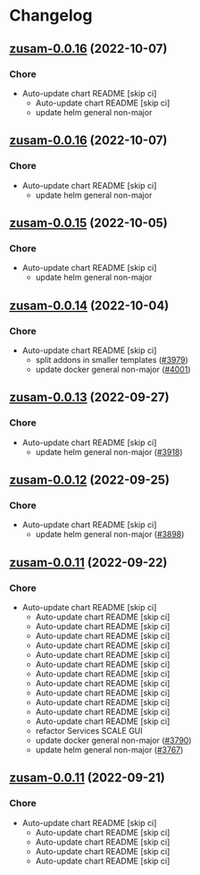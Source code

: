 # Changelog



## [zusam-0.0.16](https://github.com/truecharts/charts/compare/zusam-0.0.15...zusam-0.0.16) (2022-10-07)

### Chore

- Auto-update chart README [skip ci]
  - Auto-update chart README [skip ci]
  - update helm general non-major




## [zusam-0.0.16](https://github.com/truecharts/charts/compare/zusam-0.0.15...zusam-0.0.16) (2022-10-07)

### Chore

- Auto-update chart README [skip ci]
  - update helm general non-major




## [zusam-0.0.15](https://github.com/truecharts/charts/compare/zusam-0.0.14...zusam-0.0.15) (2022-10-05)

### Chore

- Auto-update chart README [skip ci]
  - update helm general non-major




## [zusam-0.0.14](https://github.com/truecharts/charts/compare/zusam-0.0.13...zusam-0.0.14) (2022-10-04)

### Chore

- Auto-update chart README [skip ci]
  - split addons in smaller templates ([#3979](https://github.com/truecharts/charts/issues/3979))
  - update docker general non-major ([#4001](https://github.com/truecharts/charts/issues/4001))




## [zusam-0.0.13](https://github.com/truecharts/charts/compare/zusam-0.0.12...zusam-0.0.13) (2022-09-27)

### Chore

- Auto-update chart README [skip ci]
  - update helm general non-major ([#3918](https://github.com/truecharts/charts/issues/3918))




## [zusam-0.0.12](https://github.com/truecharts/charts/compare/zusam-0.0.11...zusam-0.0.12) (2022-09-25)

### Chore

- Auto-update chart README [skip ci]
  - update helm general non-major ([#3898](https://github.com/truecharts/charts/issues/3898))




## [zusam-0.0.11](https://github.com/truecharts/charts/compare/zusam-0.0.9...zusam-0.0.11) (2022-09-22)

### Chore

- Auto-update chart README [skip ci]
  - Auto-update chart README [skip ci]
  - Auto-update chart README [skip ci]
  - Auto-update chart README [skip ci]
  - Auto-update chart README [skip ci]
  - Auto-update chart README [skip ci]
  - Auto-update chart README [skip ci]
  - Auto-update chart README [skip ci]
  - Auto-update chart README [skip ci]
  - Auto-update chart README [skip ci]
  - Auto-update chart README [skip ci]
  - Auto-update chart README [skip ci]
  - Auto-update chart README [skip ci]
  - refactor Services SCALE GUI
  - update docker general non-major ([#3790](https://github.com/truecharts/charts/issues/3790))
  - update helm general non-major ([#3767](https://github.com/truecharts/charts/issues/3767))




## [zusam-0.0.11](https://github.com/truecharts/charts/compare/zusam-0.0.9...zusam-0.0.11) (2022-09-21)

### Chore

- Auto-update chart README [skip ci]
  - Auto-update chart README [skip ci]
  - Auto-update chart README [skip ci]
  - Auto-update chart README [skip ci]
  - Auto-update chart README [skip ci]
